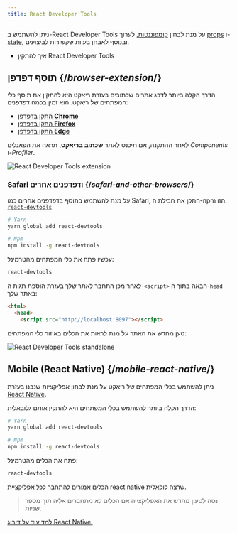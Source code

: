 ```yaml
---
title: React Developer Tools
---
```


<Intro>

ניתן להשתמש ב-React Developer Tools על מנת לבחון [קומפוננטות](/learn/your-first-component), לערוך [props](/learn/passing-props-to-a-component) ו-[state](/learn/state-a-components-memory), ובנוסף לאבחן בעיות שקשורות לביצועים.
</Intro>

<YouWillLearn>

* איך להתקין React Developer Tools

</YouWillLearn>

## תוסף דפדפן {/*browser-extension*/}

הדרך הקלה ביותר לדבג אתרים שכתובים בעזרת ריאקט היא להתקין את תוסף כלי המפתחים של ריאקט. הוא זמין בכמה דפדפנים:

* [התקן בדפדפן **Chrome**](https://chrome.google.com/webstore/detail/react-developer-tools/fmkadmapgofadopljbjfkapdkoienihi?hl=en)
* [התקן בדפדפן **Firefox**](https://addons.mozilla.org/en-US/firefox/addon/react-devtools/)
* [התקן בדפדפן **Edge**](https://microsoftedge.microsoft.com/addons/detail/react-developer-tools/gpphkfbcpidddadnkolkpfckpihlkkil)

לאחר ההתקנה, אם תיכנס לאתר **שכתוב בריאקט**, תראה את הפאנלים _Components_ ו-_Profiler_.

![React Developer Tools extension](/images/docs/react-devtools-extension.png)

### Safari ודפדפנים אחרים {/*safari-and-other-browsers*/}
על מנת להשתמש בתוסף בדפדפנים אחרים כמו Safari, התקן את חבילת ה-npm הזו: [`react-devtools`](https://www.npmjs.com/package/react-devtools)
```bash
# Yarn
yarn global add react-devtools

# Npm
npm install -g react-devtools
```

עכשיו פתח את כלי המפתחים מהטרמינל:
```bash
react-devtools
```

לאחר מכן התחבר לאתר שלך בעזרת הוספת תגית ה-`<script>` הבאה בתוך ה-`head` באתר שלך:
```html {3}
<html>
  <head>
    <script src="http://localhost:8097"></script>
```

טען מחדש את האתר על מנת לראות את הכלים באיזור כלי המפתחים:

![React Developer Tools standalone](/images/docs/react-devtools-standalone.png)

## Mobile (React Native) {/*mobile-react-native*/}
ניתן להשתמש בכלי המפתחים של ריאקט על מנת לבחון אפליקציות שנבנו בעזרת [React Native](https://reactnative.dev/). 

הדרך הקלה ביותר להשתמש בכלי המפתחים היא להתקין אותם גלובאלית:
```bash
# Yarn
yarn global add react-devtools

# Npm
npm install -g react-devtools
```

פתח את הכלים מהטרמינל:
```bash
react-devtools
```
הכלים אמורים להתחבר לכל אפליקציית react native שרצה לוקאלית.

> נסה לטעון מחדש את האפליקצייה אם הכלים לא מתחברים אליה תוך מספר שניות.

[למד עוד על דיבוג React Native.](https://reactnative.dev/docs/debugging)
